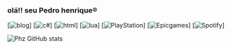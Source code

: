 ### olá!! seu Pedro henrique®
 [![blog](https://img.shields.io/badge/Discord-7289DA?style=for-the-badge&logo=discord&logoColor=white)]
 [![c#](https://img.shields.io/badge/C%23-239120?style=for-the-badge&logo=c-sharp&logoColor=white)]
 	[![html](https://img.shields.io/badge/HTML-239120?style=for-the-badge&logo=html5&logoColor=white)]
  [![lua](https://img.shields.io/badge/Lua-2C2D72?style=for-the-badge&logo=lua&logoColor=white)]
  [![PlayStation](https://img.shields.io/badge/PlayStation-003791?style=for-the-badge&logo=playstation&logoColor=white)]
  [![Epicgames](https://img.shields.io/badge/Epic%20Games-313131?style=for-the-badge&logo=Epic%20Games&logoColor=white)]
  [![Spotify](https://img.shields.io/badge/Spotify-1ED760?&style=for-the-badge&logo=spotify&logoColor=white)]

  ![Phz GitHub stats](https://github-readme-stats.vercel.app/api?username=Phzsen_icons=true&theme=radical)

